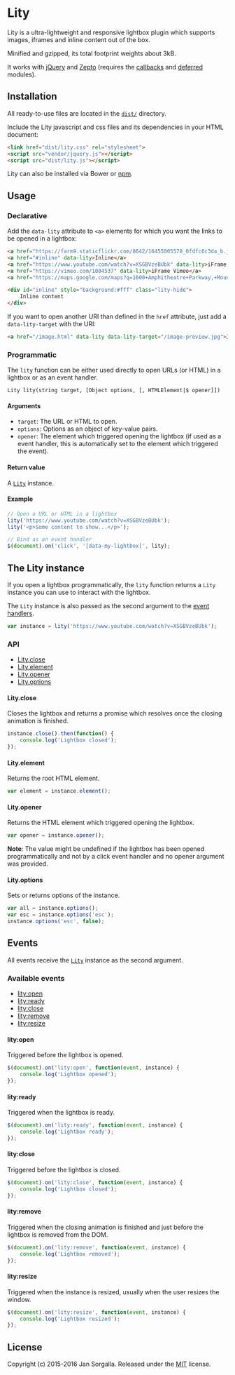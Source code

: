 Lity
====

Lity is a ultra-lightweight and responsive lightbox plugin which supports
images, iframes and inline content out of the box.

Minified and gzipped, its total footprint weights about 3kB.

It works with [jQuery](http://jquery.com) and [Zepto](http://zeptojs.com)
(requires the [callbacks](https://github.com/madrobby/zepto/blob/master/src/callbacks.js)
and [deferred](https://github.com/madrobby/zepto/blob/master/src/deferred.js)
modules).

Installation
------------

All ready-to-use files are located in the [`dist/`](dist/) directory.

Include the Lity javascript and css files and its dependencies in your HTML
document:

```html
<link href="dist/lity.css" rel="stylesheet">
<script src="vendor/jquery.js"></script>
<script src="dist/lity.js"></script>
```

Lity can also be installed via Bower or [npm](https://www.npmjs.com/package/lity).

Usage
-----

### Declarative

Add the `data-lity` attribute to `<a>` elements for which you want the links to
be opened in a lightbox:

```html
<a href="https://farm9.staticflickr.com/8642/16455005578_0fdfc6c3da_b.jpg" data-lity>Image</a>
<a href="#inline" data-lity>Inline</a>
<a href="https://www.youtube.com/watch?v=XSGBVzeBUbk" data-lity>iFrame Youtube</a>
<a href="https://vimeo.com/1084537" data-lity>iFrame Vimeo</a>
<a href="https://maps.google.com/maps?q=1600+Amphitheatre+Parkway,+Mountain+View,+CA" data-lity>Google Maps</a>

<div id="inline" style="background:#fff" class="lity-hide">
    Inline content
</div>
```

If you want to open another URI than defined in the `href` attribute, just add
a `data-lity-target` with the URI:

```html
<a href="/image.html" data-lity data-lity-target="/image-preview.jpg">Image</a>
```

### Programmatic

The `lity` function can be either used directly to open URLs (or HTML) in a
lightbox or as an event handler.

```
Lity lity(string target, [Object options, [, HTMLElement|$ opener]])
```

#### Arguments

* `target`: The URL or HTML to open.
* `options`: Options as an object of key-value pairs.
* `opener`: The element which triggered opening the lightbox (if used as a event
   handler, this is automatically set to the element which triggered the event).

#### Return value

A [`Lity`](#the-lity-instance) instance.

#### Example

```javascript
// Open a URL or HTML in a lightbox
lity('https://www.youtube.com/watch?v=XSGBVzeBUbk');
lity('<p>Some content to show...</p>');

// Bind as an event handler
$(document).on('click', '[data-my-lightbox]', lity);
```

The Lity instance
-----------------

If you open a lightbox programmatically, the `lity` function returns a `Lity`
instance you can use to interact with the lightbox.

The `Lity` instance is also passed as the second argument to the 
[event handlers](#events).

```javascript
var instance = lity('https://www.youtube.com/watch?v=XSGBVzeBUbk');
```

### API

* [Lity.close](#lityclose)
* [Lity.element](#lityelement)
* [Lity.opener](#lityopener)
* [Lity.options](#lityoptions)

#### Lity.close

Closes the lightbox and returns a promise which resolves once the closing
animation is finished.

```javascript
instance.close().then(function() {
    console.log('Lightbox closed');
});
```

#### Lity.element

Returns the root HTML element.

```javascript
var element = instance.element();
```

#### Lity.opener

Returns the HTML element which triggered opening the lightbox.

```javascript
var opener = instance.opener();
```

**Note**: The value might be undefined if the lightbox has been opened
programmatically and not by a click event handler and no opener argument was
provided.

#### Lity.options

Sets or returns options of the instance.

```javascript
var all = instance.options();
var esc = instance.options('esc');
instance.options('esc', false);
```

Events
------

All events receive the [`Lity`](#the-lity-instance) instance as the second
argument.

### Available events

* [lity:open](#lityopen)
* [lity:ready](#lityready)
* [lity:close](#lityclose)
* [lity:remove](#lityremove)
* [lity:resize](#lityresize)

#### lity:open

Triggered before the lightbox is opened.

```javascript
$(document).on('lity:open', function(event, instance) {
    console.log('Lightbox opened');
});
```

#### lity:ready

Triggered when the lightbox is ready.

```javascript
$(document).on('lity:ready', function(event, instance) {
    console.log('Lightbox ready');
});
```

#### lity:close

Triggered before the lightbox is closed.

```javascript
$(document).on('lity:close', function(event, instance) {
    console.log('Lightbox closed');
});
```

#### lity:remove

Triggered when the closing animation is finished and just before the lightbox
is removed from the DOM.

```javascript
$(document).on('lity:remove', function(event, instance) {
    console.log('Lightbox removed');
});
```

#### lity:resize

Triggered when the instance is resized, usually when the user resizes the
window.

```javascript
$(document).on('lity:resize', function(event, instance) {
    console.log('Lightbox resized');
});
```

License
-------

Copyright (c) 2015-2016 Jan Sorgalla.
Released under the [MIT](LICENSE?raw=1) license.
